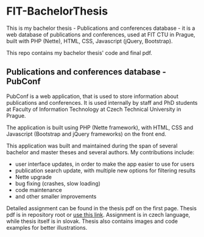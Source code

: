 # FIT-BachelorThesis

This is my bachelor thesis - Publications and conferences database - it is a web database of publications and conferences, used at FIT CTU in Prague, built with PHP (Nette), HTML, CSS, Javascript (jQuery, Bootstrap).

This repo contains my bachelor thesis' code and final pdf.


## Publications and conferences database - PubConf

PubConf is a web application, that is used to store information about publications and conferences. It is used internally by staff and PhD students at Faculty of Information Technology at Czech Technical University in Prague.

The application is built using PHP (Nette framework), with HTML, CSS and Javascript (Bootstrap and jQuery frameworks) on the front end.

This application was built and maintained during the span of several bachelor and master theses and several authors. My contributions include:
- user interface updates, in order to make the app easier to use for users
- publication search update, with multiple new options for filtering results
- Nette upgrade
- bug fixing (crashes, slow loading)
- code maintenance
- and other smaller improvements

Detailed assignment can be found in the thesis pdf on the first page. Thesis pdf is in repository root or [use this link](BP_Hajtol_Peter_2019.pdf). Assignment is in czech language, while thesis itself is in slovak. Thesis also contains images and code examples for better illustrations.

